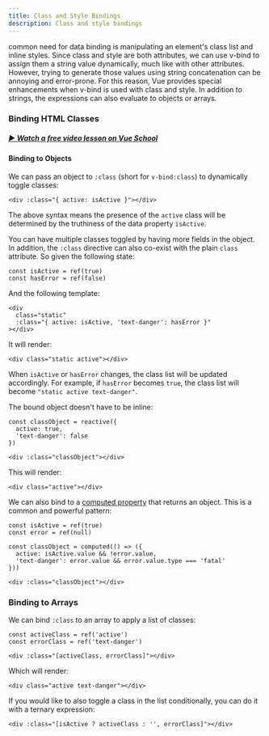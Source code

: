 ```yaml
---
title: Class and Style Bindings
description: Class and style bindings
---
```


common need for data binding is manipulating an element's class list and inline styles. Since class and style are both attributes, we can use v-bind to assign them a string value dynamically, much like with other attributes. However, trying to generate those values using string concatenation can be annoying and error-prone. For this reason, Vue provides special enhancements when v-bind is used with class and style. In addition to strings, the expressions can also evaluate to objects or arrays.

### Binding HTML Classes

##### [▶️ Watch a free video lesson on Vue School](https://vueschool.io/lessons/vue-fundamentals-capi-dynamic-css-classes-with-vue?friend=vuejs)

#### Binding to Objects​
We can pass an object to `:class` (short for `v-bind:class`) to dynamically toggle classes:

```
<div :class="{ active: isActive }"></div>
```

The above syntax means the presence of the `active` class will be determined by the truthiness of the data property `isActive`.

You can have multiple classes toggled by having more fields in the object. In addition, the `:class` directive can also co-exist with the plain `class` attribute. So given the following state:

```
const isActive = ref(true)
const hasError = ref(false)
```

And the following template:

```
<div
  class="static"
  :class="{ active: isActive, 'text-danger': hasError }"
></div>
```

It will render:

```
<div class="static active"></div>
```

When `isActive` or `hasError` changes, the class list will be updated accordingly. For example, if `hasError` becomes `true`, the class list will become `"static active text-danger"`.

The bound object doesn't have to be inline:

```
const classObject = reactive({
  active: true,
  'text-danger': false
})
```
```
<div :class="classObject"></div>
```
This will render:

```
<div class="active"></div>
```

We can also bind to a [computed property](/essentials/computed) that returns an object. This is a common and powerful pattern:

```
const isActive = ref(true)
const error = ref(null)

const classObject = computed(() => ({
  active: isActive.value && !error.value,
  'text-danger': error.value && error.value.type === 'fatal'
}))
```

```
<div :class="classObject"></div>
```

### Binding to Arrays​
We can bind `:class` to an array to apply a list of classes:

```
const activeClass = ref('active')
const errorClass = ref('text-danger')
```

```
<div :class="[activeClass, errorClass]"></div>
```

Which will render:

```
<div class="active text-danger"></div>
```
If you would like to also toggle a class in the list conditionally, you can do it with a ternary expression:

```
<div :class="[isActive ? activeClass : '', errorClass]"></div>
```